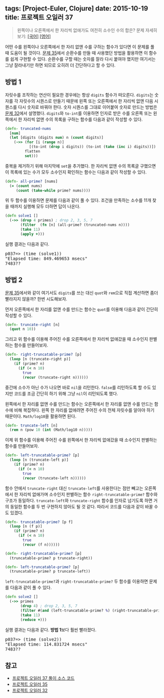 tags: [Project-Euler, Clojure]
date: 2015-10-19
title: 프로젝트 오일러 37
---
> 왼쪽이나 오른쪽에서 한 자리씩 없애가도 여전히 소수인 수의 합은?
> 문제 자세히 보기: [[국어]](http://euler.synap.co.kr/prob_detail.php?id=37) [[영어]](https://projecteuler.net/problem=37)

어떤 수를 왼쪽이나 오른쪽에서 한 자리 없앤 수를 구하는 함수가 있다면 이 문제를 풀 때 도움이 될 것이다. [문제 35](/2015/project-euler-035/)에서 순환수를 만들 때 사용했던 방법을 활용하면 이 함수를 쉽게 구현할 수 있다. 순환수를 구할 때는 숫자를 잘라 다시 붙여야 했지만 여기서는 그냥 잘라내기만 하면 되므로 오히려 더 간단하다고 할 수 있다.
<!--more-->

## 방법 1
자릿수를 조작하는 연산이 필요한 경우에는 항상 `digits` 함수가 떠오른다. `digits`는 숫자를 각 자릿수의 시퀀스로 만들기 때문에 왼쪽 또는 오른쪽에서 한 자리씩 없앤 다음 시퀀스를 다시 숫자로 바꿔야 한다. 숫자 시퀀스를 그대로 이어붙여 숫자로 만드는 방법은 [문제 32](/2015/project-euler-032/)에서 설명했다. `digits`와 `to-int`를 이용하면 인자로 받은 수를 오른쪽 또는 왼쪽에서 한 자리씩 없앤 수의 목록을 구하는 함수를 다음과 같이 작성할 수 있다.

```clojure
(defn- truncated-nums
  [num]
  (let [digits (digits num) n (count digits)]
    (->> (for [i (range n)]
           [(to-int (drop i digits)) (to-int (take (inc i) digits))])
         flatten
         set)))
```

중복을 제거하기 위해 마지막에 `set`을 추가했다. 한 자리씩 없앤 수의 목록글 구했으면 이 목록에 있는 수가 모두 소수인지 확인하는 함수는 다음과 같이 작성할 수 있다.

```clojure
(defn- all-prime? [nums]
  (= (count nums)
     (count (take-while prime? nums))))
```

위 두 함수를 이용하면 문제를 다음과 같이 풀 수 있다. 조건을 만족하는 소수를 11개 찾을 때까지 실행해 모두 더하면 답이 나온다.

```clojure
(defn solve1 []
  (->> (drop 4 primes) ; drop 2, 3, 5, 7
       (filter  (fn [n] (all-prime? (truncated-nums n))))
       (take 11)
       (apply +)))
```

실행 결과는 다음과 같다.

<pre class="console">
p037=> (time (solve1))
"Elapsed time: 849.469653 msecs"
7483??
</pre>

## 방법 2
[문제 35](/2015/project-euler-035/)에서와 같이 여기서도 `digits`를 쓰는 대신 `quot`와 `rem`으로 직접 계산하면 좀더 빨라지지 않을까? 한번 시도해보자.

먼저 오른쪽에서 한 자리를 없앤 수를 만드는 함수는 `quot`를 이용해 다음과 같이 간단히 작성할 수 있다.

```clojure
(defn- truncate-right [n]
  (quot n 10))
```

그리고 위 함수를 이용해 주어진 수를 오른쪽에서 한 자리씩 없애갔을 때 소수인지 판별하는 함수를 만들어보자.

```clojure
(defn- right-truncatable-prime? [p]
  (loop [n (truncate-right p)]
    (if (prime? n)
      (if (< n 10)
        true
        (recur (truncate-right n))))))
```

중간에 소수가 아닌 수가 나오면 바로 `nil`을 리턴한다. `false`를 리턴하도록 할 수도 있지만 코드를 조금 간단히 하기 위해 그냥 `nil`이 리턴되도록 했다.

왼쪽에서 한 자리를 없앤 수를 만드는 함수는 오른쪽에서 한 자리를 없앤 수를 만드는 함수에 비해 복잡하다. 왼쪽 한 자리를 없애려면 주어진 수의 전체 자릿수를 알아야 하기 때문이다. `Math/log10`을 활용하면 된다.

```clojure
(defn- truncate-left [n]
  (rem n (pow 10 (int (Math/log10 n)))))
```

이제 위 함수를 이용해 주어진 수를 왼쪽에서 한 자리씩 없애갔을 때 소수인지 판별하는 함수를 만들어보자.

```clojure
(defn- left-truncatable-prime? [p]
  (loop [n (truncate-left p)]
    (if (prime? n)
      (if (< n 10)
        true
        (recur (truncate-left n))))))
```

함수 안에서 `truncate-right` 대신 `truncate-left`를 사용한다는 점만 빼고는 오른쪽에서 한 자리씩 없애가며 소수인지 판별하는 함수 `right-truncatable-prime?` 함수와 구조가 동일하다. `truncate-left`와 `truncate-right` 함수를 인자로 넘기도록 하면 거의 동일한 함수를 두 번 구현하지 않아도 될 것 같다. 따라서 코드를 다음과 같이 바꿀 수도 있겠다.

```clojure
(defn- truncatable-prime? [p f]
  (loop [n (f p)]
    (if (prime? n)
      (if (< n 10)
        true
        (recur (f n))))))

(defn- right-truncatable-prime? [p]
  (truncatable-prime? p truncate-right))

(defn- left-truncatable-prime? [p]
  (truncatable-prime? p truncate-left))
```

`left-truncatable-prime?`과 `right-truncatable-prime?` 두 함수를 이용하면 문제를 다음과 같이 풀 수 있다.

```clojure
(defn solve2 []
  (->> primes
       (drop 4) ; drop 2, 3, 5, 7
       (filter #(and (left-truncatable-prime? %) (right-truncatable-prime? %)))
       (take 11)
       (reduce +)))
```

실행 결과는 다음과 같다. **방법 1**보다 훨씬 빨라졌다.

<pre class="console">
p037=> (time (solve2))
"Elapsed time: 114.831724 msecs"
7483??
</pre>

## 참고
* [프로젝트 오일러 37 풀이 소스 코드](https://github.com/ntalbs/euler/blob/master/src/p037.clj)
* [프로젝트 오일러 35](/2015/project-euler-035/)
* [프로젝트 오일러 32](/2015/project-euler-032/)
